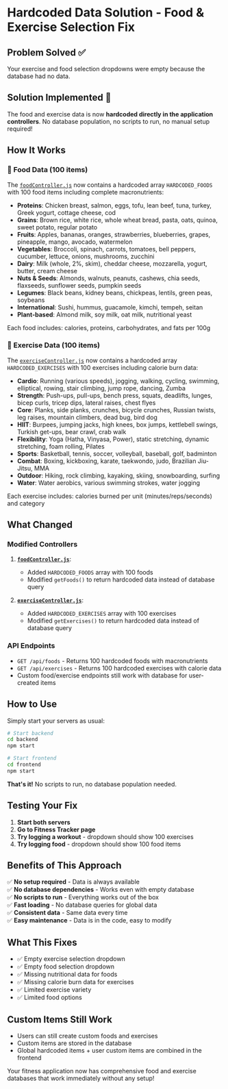 # Hardcoded Data Solution - Food & Exercise Selection Fix

## Problem Solved ✅
Your exercise and food selection dropdowns were empty because the database had no data.

## Solution Implemented 🚀
The food and exercise data is now **hardcoded directly in the application controllers**. No database population, no scripts to run, no manual setup required!

## How It Works

### 🍎 Food Data (100 items)
The [`foodController.js`](backend/src/controllers/foodController.js:1) now contains a hardcoded array `HARDCODED_FOODS` with 100 food items including complete macronutrients:

- **Proteins**: Chicken breast, salmon, eggs, tofu, lean beef, tuna, turkey, Greek yogurt, cottage cheese, cod
- **Grains**: Brown rice, white rice, whole wheat bread, pasta, oats, quinoa, sweet potato, regular potato
- **Fruits**: Apples, bananas, oranges, strawberries, blueberries, grapes, pineapple, mango, avocado, watermelon
- **Vegetables**: Broccoli, spinach, carrots, tomatoes, bell peppers, cucumber, lettuce, onions, mushrooms, zucchini
- **Dairy**: Milk (whole, 2%, skim), cheddar cheese, mozzarella, yogurt, butter, cream cheese
- **Nuts & Seeds**: Almonds, walnuts, peanuts, cashews, chia seeds, flaxseeds, sunflower seeds, pumpkin seeds
- **Legumes**: Black beans, kidney beans, chickpeas, lentils, green peas, soybeans
- **International**: Sushi, hummus, guacamole, kimchi, tempeh, seitan
- **Plant-based**: Almond milk, soy milk, oat milk, nutritional yeast

Each food includes: calories, proteins, carbohydrates, and fats per 100g

### 💪 Exercise Data (100 items)
The [`exerciseController.js`](backend/src/controllers/exerciseController.js:1) now contains a hardcoded array `HARDCODED_EXERCISES` with 100 exercises including calorie burn data:

- **Cardio**: Running (various speeds), jogging, walking, cycling, swimming, elliptical, rowing, stair climbing, jump rope, dancing, Zumba
- **Strength**: Push-ups, pull-ups, bench press, squats, deadlifts, lunges, bicep curls, tricep dips, lateral raises, chest flyes
- **Core**: Planks, side planks, crunches, bicycle crunches, Russian twists, leg raises, mountain climbers, dead bug, bird dog
- **HIIT**: Burpees, jumping jacks, high knees, box jumps, kettlebell swings, Turkish get-ups, bear crawl, crab walk
- **Flexibility**: Yoga (Hatha, Vinyasa, Power), static stretching, dynamic stretching, foam rolling, Pilates
- **Sports**: Basketball, tennis, soccer, volleyball, baseball, golf, badminton
- **Combat**: Boxing, kickboxing, karate, taekwondo, judo, Brazilian Jiu-Jitsu, MMA
- **Outdoor**: Hiking, rock climbing, kayaking, skiing, snowboarding, surfing
- **Water**: Water aerobics, various swimming strokes, water jogging

Each exercise includes: calories burned per unit (minutes/reps/seconds) and category

## What Changed

### Modified Controllers
1. **[`foodController.js`](backend/src/controllers/foodController.js:1)**: 
   - Added `HARDCODED_FOODS` array with 100 foods
   - Modified `getFoods()` to return hardcoded data instead of database query

2. **[`exerciseController.js`](backend/src/controllers/exerciseController.js:1)**:
   - Added `HARDCODED_EXERCISES` array with 100 exercises  
   - Modified `getExercises()` to return hardcoded data instead of database query

### API Endpoints
- `GET /api/foods` - Returns 100 hardcoded foods with macronutrients
- `GET /api/exercises` - Returns 100 hardcoded exercises with calorie data
- Custom food/exercise endpoints still work with database for user-created items

## How to Use

Simply start your servers as usual:

```bash
# Start backend
cd backend
npm start

# Start frontend  
cd frontend
npm start
```

**That's it!** No scripts to run, no database population needed.

## Testing Your Fix

1. **Start both servers**
2. **Go to Fitness Tracker page**
3. **Try logging a workout** - dropdown should show 100 exercises
4. **Try logging food** - dropdown should show 100 food items

## Benefits of This Approach

✅ **No setup required** - Data is always available  
✅ **No database dependencies** - Works even with empty database  
✅ **No scripts to run** - Everything works out of the box  
✅ **Fast loading** - No database queries for global data  
✅ **Consistent data** - Same data every time  
✅ **Easy maintenance** - Data is in the code, easy to modify  

## What This Fixes

- ✅ Empty exercise selection dropdown
- ✅ Empty food selection dropdown  
- ✅ Missing nutritional data for foods
- ✅ Missing calorie burn data for exercises
- ✅ Limited exercise variety
- ✅ Limited food options

## Custom Items Still Work

- Users can still create custom foods and exercises
- Custom items are stored in the database
- Global hardcoded items + user custom items are combined in the frontend

Your fitness application now has comprehensive food and exercise databases that work immediately without any setup!